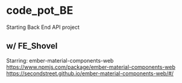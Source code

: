 # code_pot_BE
Starting Back End API project


## w/ FE_Shovel

Starring:
ember-material-components-web
https://www.npmjs.com/package/ember-material-components-web
https://secondstreet.github.io/ember-material-components-web/#/
